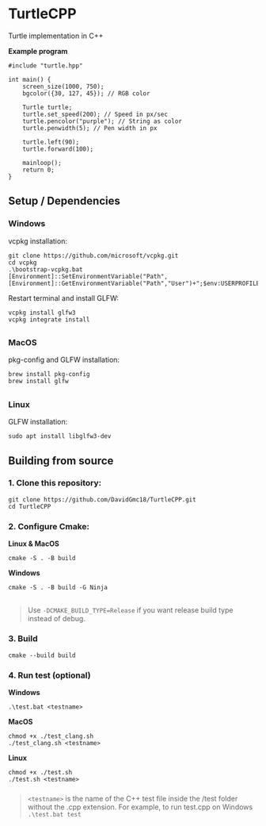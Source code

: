 # TurtleCPP

Turtle implementation in C++

**Example program**
```
#include "turtle.hpp"

int main() {
    screen_size(1000, 750);
    bgcolor({30, 127, 45}); // RGB color

    Turtle turtle;
    turtle.set_speed(200); // Speed in px/sec
    turtle.pencolor("purple"); // String as color
    turtle.penwidth(5); // Pen width in px

    turtle.left(90);
    turtle.forward(100);

    mainloop();
    return 0;
}
```

## Setup / Dependencies
### Windows
vcpkg installation:
```
git clone https://github.com/microsoft/vcpkg.git
cd vcpkg
.\bootstrap-vcpkg.bat
[Environment]::SetEnvironmentVariable("Path",[Environment]::GetEnvironmentVariable("Path","User")+";$env:USERPROFILE\vcpkg","User")
```
Restart terminal and install GLFW:
```
vcpkg install glfw3
vcpkg integrate install
```
##
### MacOS

pkg-config and GLFW installation:
```
brew install pkg-config
brew install glfw
```

##
### Linux
GLFW installation:
```
sudo apt install libglfw3-dev
```

## Building from source
### 1. Clone this repository:
```
git clone https://github.com/DavidGmc18/TurtleCPP.git
cd TurtleCPP
```

### 2. Configure Cmake:

**Linux & MacOS**
```
cmake -S . -B build
```

**Windows**
```
cmake -S . -B build -G Ninja
```

##
> Use ```-DCMAKE_BUILD_TYPE=Release``` if you want release build type instead of debug.

### 3. Build

```
cmake --build build
```

### 4. Run test (optional)

**Windows**
```
.\test.bat <testname>
```

**MacOS**
```
chmod +x ./test_clang.sh
./test_clang.sh <testname>
```

**Linux**
```
chmod +x ./test.sh
./test.sh <testname>
```

###
> ```<testname>``` is the name of the C++ test file inside the /test folder without the .cpp extension. For example, to run test.cpp on Windows ```.\test.bat test```